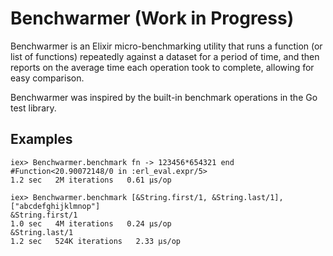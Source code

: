 Benchwarmer (Work in Progress)
===========

Benchwarmer is an Elixir micro-benchmarking utility that runs a function (or
list of functions) repeatedly against a dataset for a period of time, and then
reports on the average time each operation took to complete, allowing for easy
comparison.

Benchwarmer was inspired by the built-in benchmark operations in the Go
test library.


## Examples

    iex> Benchwarmer.benchmark fn -> 123456*654321 end
    #Function<20.90072148/0 in :erl_eval.expr/5>
    1.2 sec   2M iterations   0.61 μs/op

    iex> Benchwarmer.benchmark [&String.first/1, &String.last/1], ["abcdefghijklmnop"]
    &String.first/1
    1.0 sec   4M iterations   0.24 μs/op
    &String.last/1
    1.2 sec   524K iterations   2.33 μs/op
